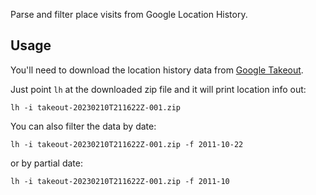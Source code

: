 Parse and filter place visits from Google Location History.

## Usage

You'll need to download the location history data from [Google Takeout](https://takeout.google.com).

Just point `lh` at the downloaded zip file and it will print location info out:

    lh -i takeout-20230210T211622Z-001.zip

You can also filter the data by date:

    lh -i takeout-20230210T211622Z-001.zip -f 2011-10-22
    
or by partial date:
    
    lh -i takeout-20230210T211622Z-001.zip -f 2011-10
    
